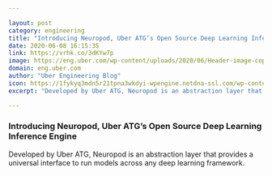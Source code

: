 ```yaml
---

layout: post
category: engineering
title: "Introducing Neuropod, Uber ATG’s Open Source Deep Learning Inference Engine"
date: 2020-06-08 16:15:35
link: https://vrhk.co/3dKYw7p
image: https://eng.uber.com/wp-content/uploads/2020/06/Header-image-copy.png
domain: eng.uber.com
author: "Uber Engineering Blog"
icon: https://1fykyq3mdn5r21tpna3wkdyi-wpengine.netdna-ssl.com/wp-content/uploads/2018/09/favicon.png
excerpt: "Developed by Uber ATG, Neuropod is an abstraction layer that provides a universal interface to run models across any deep learning framework."

---
```


### Introducing Neuropod, Uber ATG’s Open Source Deep Learning Inference Engine

Developed by Uber ATG, Neuropod is an abstraction layer that provides a universal interface to run models across any deep learning framework.